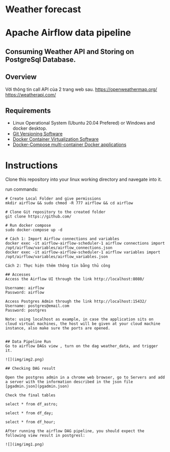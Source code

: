 # Weather forecast

# Apache Airflow data pipeline
## Consuming Weather API and Storing on PostgreSql Database.

## Overview
Với thông tin call API của 2 trang web sau.
https://openweathermap.org/
https://weatherapi.com/

    
  
## Requirements
* Linux Operational System (Ubuntu 20.04 Prefered) or Windows and docker desktop.
* [Git Versioning Software ](https://git-scm.com/download/linux)
* [Docker Container Virtualization Software](https://docs.docker.com/engine/install/ubuntu/)
* [Docker-Compose multi-container Docker applications](https://docs.docker.com/compose/install/)


# Instructions
Clone this repository into your linux working directory and navegate into it.  
  
run commands:
```
# Create Local Folder and give permissions
mkdir airflow && sudo chmod -R 777 airflow && cd airflow

# Clone Git repository to the created folder
git clone https://github.com/

# Run docker compose
sudo docker-compose up -d

# Cách 1: Import Airflow connections and variables
docker exec -it airflow-airflow-scheduler-1 airflow connections import /opt/airflow/variables/airflow_connections.json
docker exec -it airflow-airflow-scheduler-1 airflow variables import /opt/airflow/variables/airflow_variables.json

Cách 2: Thực hiện thêm thông tin bằng thủ công

## Accesses
Access the Airflow UI through the link http://localhost:8080/  

Username: airflow  
Password: airflow
  
Access Postgres Admin through the link http://localhost:15432/  
Username: postgres@email.com  
Password: postgres
  
Note: using localhost as example, in case the application sits on cloud virtual machines, the host will be given at your cloud machine instance, also make sure the ports are opened.
  
  
## Data Pipeline Run
Go to airflow DAGs view , turn on the dag weather_data, and trigger it.  

![](img/img2.png)

## Checking DAG result

Open the postgres admin in a chrome web browser, go to Servers and add a server with the information described in the json file [pgadmin.json](pgadmin.json)
  
Check the final tables

select * from df_astro;

select * from df_day;

select * from df_hour;
  
After running the airflow DAG pipeline, you should expect the following view result in postgresl:  
  
![](img/img1.png)


